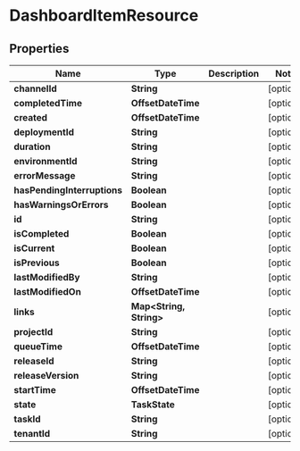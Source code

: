 

# DashboardItemResource


## Properties

Name | Type | Description | Notes
------------ | ------------- | ------------- | -------------
**channelId** | **String** |  |  [optional]
**completedTime** | **OffsetDateTime** |  |  [optional]
**created** | **OffsetDateTime** |  |  [optional]
**deploymentId** | **String** |  |  [optional]
**duration** | **String** |  |  [optional]
**environmentId** | **String** |  |  [optional]
**errorMessage** | **String** |  |  [optional]
**hasPendingInterruptions** | **Boolean** |  |  [optional]
**hasWarningsOrErrors** | **Boolean** |  |  [optional]
**id** | **String** |  |  [optional]
**isCompleted** | **Boolean** |  |  [optional]
**isCurrent** | **Boolean** |  |  [optional]
**isPrevious** | **Boolean** |  |  [optional]
**lastModifiedBy** | **String** |  |  [optional]
**lastModifiedOn** | **OffsetDateTime** |  |  [optional]
**links** | **Map&lt;String, String&gt;** |  |  [optional]
**projectId** | **String** |  |  [optional]
**queueTime** | **OffsetDateTime** |  |  [optional]
**releaseId** | **String** |  |  [optional]
**releaseVersion** | **String** |  |  [optional]
**startTime** | **OffsetDateTime** |  |  [optional]
**state** | **TaskState** |  |  [optional]
**taskId** | **String** |  |  [optional]
**tenantId** | **String** |  |  [optional]




